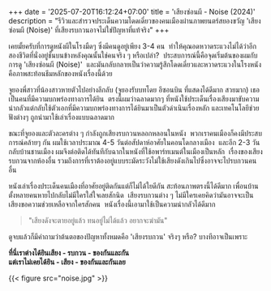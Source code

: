 +++
date = '2025-07-20T16:12:24+07:00'
title = 'เสียงซ่อนผี - Noise (2024)'
description = "รีวิวและสำรวจประเด็นความโดดเดี่ยวของคนเมืองผ่านภาพยนตร์สยองขวัญ 'เสียงซ่อนผี (Noise)' ที่เสียงรบกวนอาจไม่ใช่ปัญหาที่แท้จริง"
+++

เคยมั้ยครับที่การดูหนังผีในโรงมืดๆ ซึ่งมีคนดูอยู่เพียง 3-4 คน 
ทำให้คุณอดหวาดระแวงไม่ได้ว่าอีกสองชีวิตที่นั่งอยู่ชั้นบนข้างหลังคุณนั้นใช่คนจริง ๆ หรือเปล่า? 
ประสบการณ์นี้คือจุดเริ่มต้นของผมกับการดู 'เสียงซ่อนผี (Noise)' 
และมันกลับกลายเป็นว่าความรู้สึกโดดเดี่ยวและหวาดระแวงในโรงหนัง คือภาพสะท้อนธีมหลักของหนังเรื่องนี้ด้วย

จูยองพี่สาวที่น้องสาวหายตัวไปอย่างลึกลับ (จูยองรับบทโดย อีซอนบิน ที่แสดงได้ดีมาก สวยมาก)
เธอเป็นคนที่มีความบกพร่องทางการได้ยิน 
ตรงนี้ผมว่าฉลาดมากๆ ที่หนังใช้ประเด็นเรื่องเสียงมาขับความน่ากลัวแต่กลับใช้ตัวเอกที่มีความบกพร่องทางการได้ยินมาเป็นตัวดำเนินเรื่องหลัก
และเทคโนโลยีช่วยฟังต่างๆ ถูกนำมาใช้เล่าเรื่องแบบฉลาดมาก

ขณะที่จูยองและตัวละครต่าง ๆ กำลังถูกเสียงรบกวนหลอกหลอนในหนัง 
พวกเราคนเมืองก็คงมีประสบการณ์คล้ายๆ กัน
ผมใช้เวลาประมาณ 4-5 วันต่อสัปดาห์อาศัยในคอนโดกลางเมือง 
และอีก 2-3 วันกลับบ้านชานเมือง ผมจึงต่อติดได้ทันทีกับฉากในหนังที่ใช้อพาร์ทเมนต์ในเมืองเป็นหลัก 
เรื่องของเสียงรบกวนจากห้องอื่น รวมถึงการที่เราต้องอยู่แบบระมัดระวังไม่ใช้เสียงดังเกินไปซึ่งอาจจะไปรบกวนคนอื่น 

หนังเล่าเรื่องประเด็นคนเมืองที่อาศัยอยู่ติดกันแต่ก็ไม่ได้ใยดีกัน สะท้อนภาพตรงนี้ได้ดีมาก
เพื่อนบ้านตั้งหลายคนหายไปกลับไม่มีใครใส่ใจเลยสักนิด 
เสียงรบกวนต่าง ๆ ไม่มีใครเคยคิดว่ามันอาจจะเป็นเสียงขอความช่วยเหลือจากใครสักคน 
หนังเรื่องนี้เอามาใช้เป็นความน่ากลัวได้ดีมาก
> "เสียงดังจะตายอยู่แล้ว ทนอยู่ไม่ได้แล้ว อยากจะฆ่ามัน"

ดูจบแล้วก็มีคำถามว่าต้นตอของปัญหาทั้งหมดคือ 'เสียงรบกวน' จริงๆ หรือ? บางทีอาจเป็นเพราะ

**ที่นี่เราต่างได้ยินเสียง - รบกวน - ของกันและกัน\
แต่เราไม่เคยได้ยิน - เสียง - ของกันและกันเลย**

{{< figure src="noise.jpg" >}}
